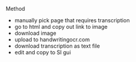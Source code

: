 Method

- manually pick page that requires transcription
- go to html and copy out link to image
- download image
- upload to handwritingocr.com
- download transcription as text file
- edit and copy to SI gui
